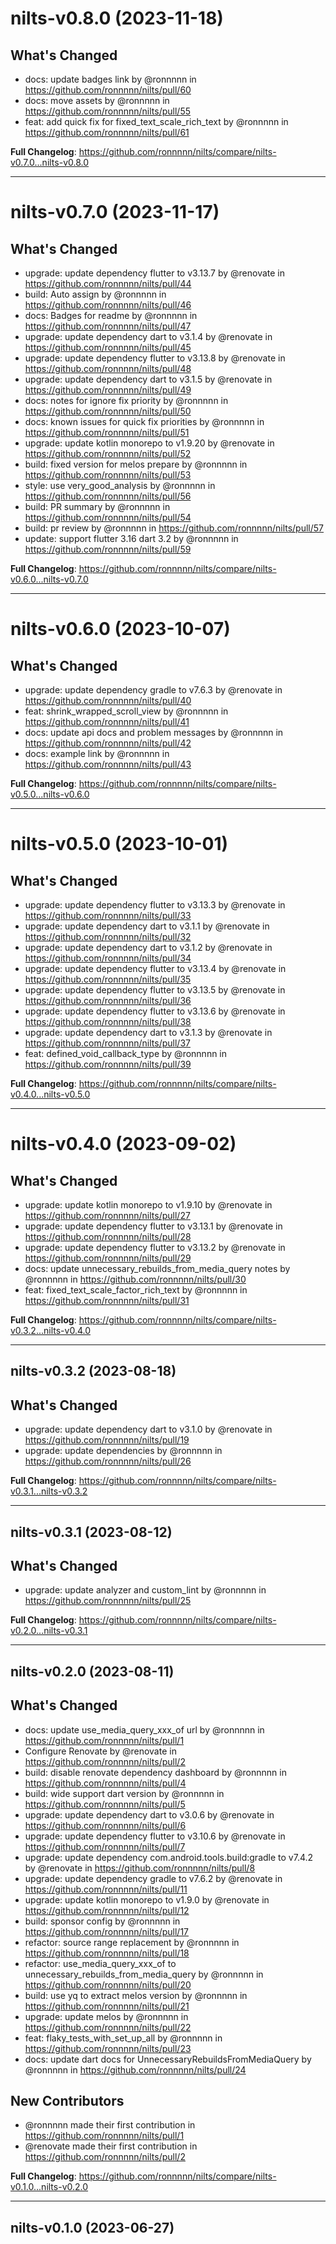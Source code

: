 
# nilts-v0.8.0 (2023-11-18)

## What's Changed
* docs: update badges link by @ronnnnn in https://github.com/ronnnnn/nilts/pull/60
* docs: move assets by @ronnnnn in https://github.com/ronnnnn/nilts/pull/55
* feat: add  quick fix for fixed_text_scale_rich_text by @ronnnnn in https://github.com/ronnnnn/nilts/pull/61


**Full Changelog**: https://github.com/ronnnnn/nilts/compare/nilts-v0.7.0...nilts-v0.8.0

---

# nilts-v0.7.0 (2023-11-17)

## What's Changed
* upgrade: update dependency flutter to v3.13.7 by @renovate in https://github.com/ronnnnn/nilts/pull/44
* build: Auto assign by @ronnnnn in https://github.com/ronnnnn/nilts/pull/46
* docs: Badges for readme by @ronnnnn in https://github.com/ronnnnn/nilts/pull/47
* upgrade: update dependency dart to v3.1.4 by @renovate in https://github.com/ronnnnn/nilts/pull/45
* upgrade: update dependency flutter to v3.13.8 by @renovate in https://github.com/ronnnnn/nilts/pull/48
* upgrade: update dependency dart to v3.1.5 by @renovate in https://github.com/ronnnnn/nilts/pull/49
* docs: notes for ignore fix priority by @ronnnnn in https://github.com/ronnnnn/nilts/pull/50
* docs: known issues for quick fix priorities by @ronnnnn in https://github.com/ronnnnn/nilts/pull/51
* upgrade: update kotlin monorepo to v1.9.20 by @renovate in https://github.com/ronnnnn/nilts/pull/52
* build: fixed version for melos prepare by @ronnnnn in https://github.com/ronnnnn/nilts/pull/53
* style: use very_good_analysis by @ronnnnn in https://github.com/ronnnnn/nilts/pull/56
* build: PR summary by @ronnnnn in https://github.com/ronnnnn/nilts/pull/54
* build: pr review by @ronnnnn in https://github.com/ronnnnn/nilts/pull/57
* update: support flutter 3.16 dart 3.2 by @ronnnnn in https://github.com/ronnnnn/nilts/pull/59


**Full Changelog**: https://github.com/ronnnnn/nilts/compare/nilts-v0.6.0...nilts-v0.7.0

---

# nilts-v0.6.0 (2023-10-07)

## What's Changed
* upgrade: update dependency gradle to v7.6.3 by @renovate in https://github.com/ronnnnn/nilts/pull/40
* feat: shrink_wrapped_scroll_view by @ronnnnn in https://github.com/ronnnnn/nilts/pull/41
* docs: update api docs and problem messages by @ronnnnn in https://github.com/ronnnnn/nilts/pull/42
* docs: example link by @ronnnnn in https://github.com/ronnnnn/nilts/pull/43


**Full Changelog**: https://github.com/ronnnnn/nilts/compare/nilts-v0.5.0...nilts-v0.6.0

---

# nilts-v0.5.0 (2023-10-01)

## What's Changed
* upgrade: update dependency flutter to v3.13.3 by @renovate in https://github.com/ronnnnn/nilts/pull/33
* upgrade: update dependency dart to v3.1.1 by @renovate in https://github.com/ronnnnn/nilts/pull/32
* upgrade: update dependency dart to v3.1.2 by @renovate in https://github.com/ronnnnn/nilts/pull/34
* upgrade: update dependency flutter to v3.13.4 by @renovate in https://github.com/ronnnnn/nilts/pull/35
* upgrade: update dependency flutter to v3.13.5 by @renovate in https://github.com/ronnnnn/nilts/pull/36
* upgrade: update dependency flutter to v3.13.6 by @renovate in https://github.com/ronnnnn/nilts/pull/38
* upgrade: update dependency dart to v3.1.3 by @renovate in https://github.com/ronnnnn/nilts/pull/37
* feat: defined_void_callback_type by @ronnnnn in https://github.com/ronnnnn/nilts/pull/39


**Full Changelog**: https://github.com/ronnnnn/nilts/compare/nilts-v0.4.0...nilts-v0.5.0

---

# nilts-v0.4.0 (2023-09-02)

## What's Changed
* upgrade: update kotlin monorepo to v1.9.10 by @renovate in https://github.com/ronnnnn/nilts/pull/27
* upgrade: update dependency flutter to v3.13.1 by @renovate in https://github.com/ronnnnn/nilts/pull/28
* upgrade: update dependency flutter to v3.13.2 by @renovate in https://github.com/ronnnnn/nilts/pull/29
* docs: update unnecessary_rebuilds_from_media_query notes by @ronnnnn in https://github.com/ronnnnn/nilts/pull/30
* feat: fixed_text_scale_factor_rich_text by @ronnnnn in https://github.com/ronnnnn/nilts/pull/31


**Full Changelog**: https://github.com/ronnnnn/nilts/compare/nilts-v0.3.2...nilts-v0.4.0

---

## nilts-v0.3.2 (2023-08-18)

## What's Changed
* upgrade: update dependency dart to v3.1.0 by @renovate in https://github.com/ronnnnn/nilts/pull/19
* upgrade: update dependencies by @ronnnnn in https://github.com/ronnnnn/nilts/pull/26


**Full Changelog**: https://github.com/ronnnnn/nilts/compare/nilts-v0.3.1...nilts-v0.3.2

---

## nilts-v0.3.1 (2023-08-12)

## What's Changed
* upgrade: update analyzer and custom_lint by @ronnnnn in https://github.com/ronnnnn/nilts/pull/25


**Full Changelog**: https://github.com/ronnnnn/nilts/compare/nilts-v0.2.0...nilts-v0.3.1

---

## nilts-v0.2.0 (2023-08-11)

## What's Changed
* docs: update use_media_query_xxx_of url by @ronnnnn in https://github.com/ronnnnn/nilts/pull/1
* Configure Renovate by @renovate in https://github.com/ronnnnn/nilts/pull/2
* build: disable renovate dependency dashboard by @ronnnnn in https://github.com/ronnnnn/nilts/pull/4
* build: wide support dart version by @ronnnnn in https://github.com/ronnnnn/nilts/pull/5
* upgrade: update dependency dart to v3.0.6 by @renovate in https://github.com/ronnnnn/nilts/pull/6
* upgrade: update dependency flutter to v3.10.6 by @renovate in https://github.com/ronnnnn/nilts/pull/7
* upgrade: update dependency com.android.tools.build:gradle to v7.4.2 by @renovate in https://github.com/ronnnnn/nilts/pull/8
* upgrade: update dependency gradle to v7.6.2 by @renovate in https://github.com/ronnnnn/nilts/pull/11
* upgrade: update kotlin monorepo to v1.9.0 by @renovate in https://github.com/ronnnnn/nilts/pull/12
* build: sponsor config by @ronnnnn in https://github.com/ronnnnn/nilts/pull/17
* refactor: source range replacement by @ronnnnn in https://github.com/ronnnnn/nilts/pull/18
* refactor: use_media_query_xxx_of to unnecessary_rebuilds_from_media_query by @ronnnnn in https://github.com/ronnnnn/nilts/pull/20
* build: use yq to extract melos version by @ronnnnn in https://github.com/ronnnnn/nilts/pull/21
* upgrade: update melos by @ronnnnn in https://github.com/ronnnnn/nilts/pull/22
* feat: flaky_tests_with_set_up_all by @ronnnnn in https://github.com/ronnnnn/nilts/pull/23
* docs: update dart docs for UnnecessaryRebuildsFromMediaQuery by @ronnnnn in https://github.com/ronnnnn/nilts/pull/24

## New Contributors
* @ronnnnn made their first contribution in https://github.com/ronnnnn/nilts/pull/1
* @renovate made their first contribution in https://github.com/ronnnnn/nilts/pull/2

**Full Changelog**: https://github.com/ronnnnn/nilts/compare/nilts-v0.1.0...nilts-v0.2.0

---

## nilts-v0.1.0 (2023-06-27)